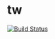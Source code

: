 # tw

[![Build Status](https://magnum.travis-ci.com/MathieuNls/tw.svg?token=jeZnsRMKnZe7Gwya1oa3&branch=dev)](https://magnum.travis-ci.com/MathieuNls/tw)
 